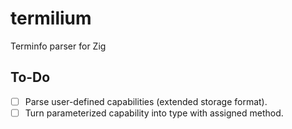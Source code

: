 # termilium
Terminfo parser for Zig

## To-Do

  - [ ] Parse user-defined capabilities (extended storage format).
  - [ ] Turn parameterized capability into type with assigned method.
